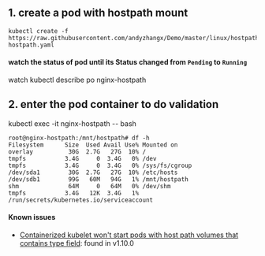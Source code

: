 ## 1. create a pod with hostpath mount
```
kubectl create -f https://raw.githubusercontent.com/andyzhangx/Demo/master/linux/hostpath/nginx-hostpath.yaml
```

#### watch the status of pod until its Status changed from `Pending` to `Running`
watch kubectl describe po nginx-hostpath

## 2. enter the pod container to do validation
kubectl exec -it nginx-hostpath -- bash

```
root@nginx-hostpath:/mnt/hostpath# df -h
Filesystem      Size  Used Avail Use% Mounted on
overlay          30G  2.7G   27G  10% /
tmpfs           3.4G     0  3.4G   0% /dev
tmpfs           3.4G     0  3.4G   0% /sys/fs/cgroup
/dev/sda1        30G  2.7G   27G  10% /etc/hosts
/dev/sdb1        99G   60M   94G   1% /mnt/hostpath
shm              64M     0   64M   0% /dev/shm
tmpfs           3.4G   12K  3.4G   1% /run/secrets/kubernetes.io/serviceaccount
```

#### Known issues
 - [Containerized kubelet won't start pods with host path volumes that contains type field](https://github.com/kubernetes/kubernetes/issues/61801): found in v1.10.0

